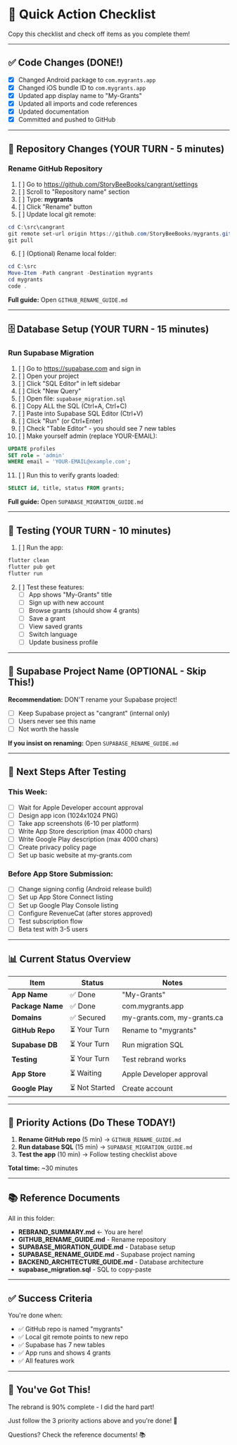 # 🎯 Quick Action Checklist

Copy this checklist and check off items as you complete them!

---

## ✅ Code Changes (DONE!)

- [x] Changed Android package to `com.mygrants.app`
- [x] Changed iOS bundle ID to `com.mygrants.app`
- [x] Updated app display name to "My-Grants"
- [x] Updated all imports and code references
- [x] Updated documentation
- [x] Committed and pushed to GitHub

---

## 🔄 Repository Changes (YOUR TURN - 5 minutes)

### Rename GitHub Repository

1. [ ] Go to https://github.com/StoryBeeBooks/cangrant/settings
2. [ ] Scroll to "Repository name" section
3. [ ] Type: **mygrants**
4. [ ] Click "Rename" button
5. [ ] Update local git remote:

```powershell
cd C:\src\cangrant
git remote set-url origin https://github.com/StoryBeeBooks/mygrants.git
git pull
```

6. [ ] (Optional) Rename local folder:

```powershell
cd C:\src
Move-Item -Path cangrant -Destination mygrants
cd mygrants
code .
```

**Full guide:** Open `GITHUB_RENAME_GUIDE.md`

---

## 🗄️ Database Setup (YOUR TURN - 15 minutes)

### Run Supabase Migration

1. [ ] Go to https://supabase.com and sign in
2. [ ] Open your project
3. [ ] Click "SQL Editor" in left sidebar
4. [ ] Click "New Query"
5. [ ] Open file: `supabase_migration.sql`
6. [ ] Copy ALL the SQL (Ctrl+A, Ctrl+C)
7. [ ] Paste into Supabase SQL Editor (Ctrl+V)
8. [ ] Click "Run" (or Ctrl+Enter)
9. [ ] Check "Table Editor" - you should see 7 new tables
10. [ ] Make yourself admin (replace YOUR-EMAIL):

```sql
UPDATE profiles 
SET role = 'admin' 
WHERE email = 'YOUR-EMAIL@example.com';
```

11. [ ] Run this to verify grants loaded:

```sql
SELECT id, title, status FROM grants;
```

**Full guide:** Open `SUPABASE_MIGRATION_GUIDE.md`

---

## 🧪 Testing (YOUR TURN - 10 minutes)

1. [ ] Run the app:

```powershell
flutter clean
flutter pub get
flutter run
```

2. [ ] Test these features:
   - [ ] App shows "My-Grants" title
   - [ ] Sign up with new account
   - [ ] Browse grants (should show 4 grants)
   - [ ] Save a grant
   - [ ] View saved grants
   - [ ] Switch language
   - [ ] Update business profile

---

## 📝 Supabase Project Name (OPTIONAL - Skip This!)

**Recommendation:** DON'T rename your Supabase project!

- [ ] Keep Supabase project as "cangrant" (internal only)
- [ ] Users never see this name
- [ ] Not worth the hassle

**If you insist on renaming:** Open `SUPABASE_RENAME_GUIDE.md`

---

## 🚀 Next Steps After Testing

### This Week:

- [ ] Wait for Apple Developer account approval
- [ ] Design app icon (1024x1024 PNG)
- [ ] Take app screenshots (6-10 per platform)
- [ ] Write App Store description (max 4000 chars)
- [ ] Write Google Play description (max 4000 chars)
- [ ] Create privacy policy page
- [ ] Set up basic website at my-grants.com

### Before App Store Submission:

- [ ] Change signing config (Android release build)
- [ ] Set up App Store Connect listing
- [ ] Set up Google Play Console listing
- [ ] Configure RevenueCat (after stores approved)
- [ ] Test subscription flow
- [ ] Beta test with 3-5 users

---

## 📊 Current Status Overview

| Item | Status | Notes |
|------|--------|-------|
| **App Name** | ✅ Done | "My-Grants" |
| **Package Name** | ✅ Done | com.mygrants.app |
| **Domains** | ✅ Secured | my-grants.com, my-grants.ca |
| **GitHub Repo** | ⏳ Your Turn | Rename to "mygrants" |
| **Supabase DB** | ⏳ Your Turn | Run migration SQL |
| **Testing** | ⏳ Your Turn | Test rebrand works |
| **App Store** | ⏳ Waiting | Apple Developer approval |
| **Google Play** | ⏳ Not Started | Create account |

---

## 🎯 Priority Actions (Do These TODAY!)

1. **Rename GitHub repo** (5 min) → `GITHUB_RENAME_GUIDE.md`
2. **Run database SQL** (15 min) → `SUPABASE_MIGRATION_GUIDE.md`
3. **Test the app** (10 min) → Follow testing checklist above

**Total time:** ~30 minutes

---

## 📚 Reference Documents

All in this folder:

- **REBRAND_SUMMARY.md** ← You are here!
- **GITHUB_RENAME_GUIDE.md** - Rename repository
- **SUPABASE_MIGRATION_GUIDE.md** - Database setup
- **SUPABASE_RENAME_GUIDE.md** - Supabase project naming
- **BACKEND_ARCHITECTURE_GUIDE.md** - Database architecture
- **supabase_migration.sql** - SQL to copy-paste

---

## ✅ Success Criteria

You're done when:

- ✅ GitHub repo is named "mygrants"
- ✅ Local git remote points to new repo
- ✅ Supabase has 7 new tables
- ✅ App runs and shows 4 grants
- ✅ All features work

---

## 🎉 You've Got This!

The rebrand is 90% complete - I did the hard part!

Just follow the 3 priority actions above and you're done! 🚀

Questions? Check the reference documents! 📚
